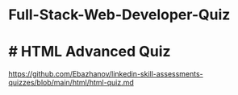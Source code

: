 # Full-Stack-Web-Developer-Quiz
# # HTML Advanced Quiz
https://github.com/Ebazhanov/linkedin-skill-assessments-quizzes/blob/main/html/html-quiz.md
